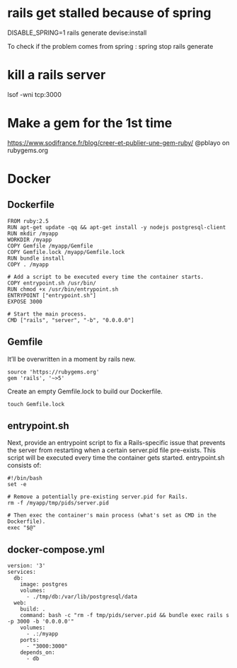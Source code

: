 # rails get stalled because of spring

DISABLE_SPRING=1 rails generate devise:install

To check if the problem comes from spring :
spring stop
rails generate

# kill a rails server

lsof -wni tcp:3000

# Make a gem for the 1st time

https://www.sodifrance.fr/blog/creer-et-publier-une-gem-ruby/
@pblayo on rubygems.org

# Docker

## Dockerfile

```
FROM ruby:2.5
RUN apt-get update -qq && apt-get install -y nodejs postgresql-client
RUN mkdir /myapp
WORKDIR /myapp
COPY Gemfile /myapp/Gemfile
COPY Gemfile.lock /myapp/Gemfile.lock
RUN bundle install
COPY . /myapp

# Add a script to be executed every time the container starts.
COPY entrypoint.sh /usr/bin/
RUN chmod +x /usr/bin/entrypoint.sh
ENTRYPOINT ["entrypoint.sh"]
EXPOSE 3000

# Start the main process.
CMD ["rails", "server", "-b", "0.0.0.0"]
```

## Gemfile

It’ll be overwritten in a moment by rails new.

```
source 'https://rubygems.org'
gem 'rails', '~>5'
```

Create an empty Gemfile.lock to build our Dockerfile.

```
touch Gemfile.lock
```

## entrypoint.sh

Next, provide an entrypoint script to fix a Rails-specific issue that prevents the server from restarting when a certain server.pid file pre-exists. This script will be executed every time the container gets started. entrypoint.sh consists of:

```
#!/bin/bash
set -e

# Remove a potentially pre-existing server.pid for Rails.
rm -f /myapp/tmp/pids/server.pid

# Then exec the container's main process (what's set as CMD in the Dockerfile).
exec "$@"
```

## docker-compose.yml

```
version: '3'
services:
  db:
    image: postgres
    volumes:
      - ./tmp/db:/var/lib/postgresql/data
  web:
    build: .
    command: bash -c "rm -f tmp/pids/server.pid && bundle exec rails s -p 3000 -b '0.0.0.0'"
    volumes:
      - .:/myapp
    ports:
      - "3000:3000"
    depends_on:
      - db
```
